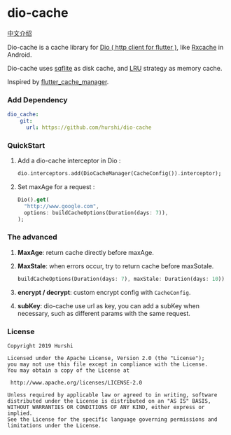 # dio-cache

[中文介绍](./README_zh.md)

Dio-cache is a cache library for [Dio ( http client for flutter )](https://github.com/flutterchina/dio), like [Rxcache](https://github.com/VictorAlbertos/RxCache) in Android.

Dio-cache uses [sqflite](https://github.com/tekartik/sqflite) as  disk cache, and  [LRU](https://github.com/google/quiver-dart) strategy as memory cache.

Inspired by [flutter_cache_manager](https://github.com/renefloor/flutter_cache_manager).

### Add Dependency

```yaml
dio_cache:
    git:
      url: https://github.com/hurshi/dio-cache
```

### QuickStart

1. Add a dio-cache interceptor in Dio :

   ```dart
   dio.interceptors.add(DioCacheManager(CacheConfig()).interceptor);
   ```

2. Set maxAge for a request :

   ```dart
   Dio().get(
     "http://www.google.com",
     options: buildCacheOptions(Duration(days: 7)),
   );
   ```

### The advanced

1. **MaxAge**: return cache directly before maxAge.

2. **MaxStale**: when errors occur, try to return cache before maxSotale.

   ```dart
   buildCacheOptions(Duration(days: 7), maxStale: Duration(days: 10))
   ```

3. **encrypt / decrypt**: custom encrypt config with `CacheConfig`.

4. **subKey**: dio-cache use url as key, you can add a subKey when necessary, such as different params with the same request.

### License

   ```
Copyright 2019 Hurshi

Licensed under the Apache License, Version 2.0 (the "License");
you may not use this file except in compliance with the License.
You may obtain a copy of the License at

    http://www.apache.org/licenses/LICENSE-2.0

Unless required by applicable law or agreed to in writing, software
distributed under the License is distributed on an "AS IS" BASIS,
WITHOUT WARRANTIES OR CONDITIONS OF ANY KIND, either express or implied.
See the License for the specific language governing permissions and
limitations under the License.
   ```
